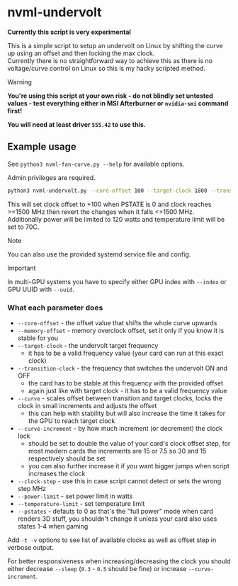 # nvml-undervolt

**Currently this script is very experimental**

This is a simple script to setup an undervolt on Linux by shifting the curve up using an offset and then locking the max clock.  
Currently there is no straightforward way to achieve this as there is no voltage/curve control on Linux so this is my hacky scripted method.

> [!WARNING]
> **You're using this script at your own risk - do not blindly set untested values - test everything either in MSI Afterburner or `nvidia-smi` command first!**

**You will need at least driver `555.42` to use this.**

## Example usage

See `python3 nvml-fan-curve.py --help` for available options.

Admin privileges are required.

```bash
python3 nvml-undervolt.py --core-offset 100 --target-clock 1800 --transition-clock 1500 --power-limit 150 --temperature-limit 70
```

This will set clock offset to +100 when PSTATE is 0 and clock reaches >=1500 MHz then revert the changes when it falls <=1500 MHz.  
Additionally power will be limited to 120 watts and temperature limit will be set to 70C.

> [!NOTE]
> You can also use the provided systemd service file and config.

> [!IMPORTANT]
> In multi-GPU systems you have to specify either GPU index with `--index` or GPU UUID with `--uuid`.

### What each parameter does

- `--core-offset` - the offset value that shifts the whole curve upwards
- `--memory-offset` - memory overclock offset, set it only if you know it is stable for you
- `--target-clock` - the undervolt target frequency
  - it has to be a valid frequency value (your card can run at this exact clock)
- `--transition-clock` - the frequency that switches the undervolt ON and OFF
  - the card has to be stable at this frequency with the provided offset
  - again just like with target clock - it has to be a valid frequency value
- `--curve` - scales offset between transition and target clocks, locks the clock in small increments and adjusts the offset
  - this can help with stability but will also increase the time it takes for the GPU to reach target clock
- `--curve-increment` - by how much increment (or decrement) the clock lock
  - should be set to double the value of your card's clock offset step, for most modern cards the increments are 15 or 7.5 so 30 and 15 respectively should be set
  - you can also further increase it if you want bigger jumps when script increases the clock
- `--clock-step` - use this in case script cannot detect or sets the wrong step MHz
- `--power-limit` - set power limit in watts
- `--temperature-limit` - set temperature limit
- `--pstates` - defauts to 0 as that's the "full power" mode when card renders 3D stuff, you shouldn't change it unless your card also uses states 1-4 when gaming

Add `-t -v` options to see list of available clocks as well as offset step in verbose output.

For better responsiveness when increasing/decreasing the clock you should either decrease `--sleep` (`0.3` - `0.5` should be fine) or increase `--curve-increment`.

